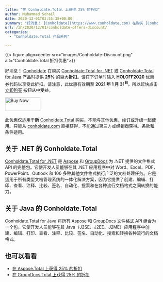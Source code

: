 ```yaml
---
title: "在 Conholdate.Total 上获得 25% 的折扣"
author: Muhammad Sohail
date: 2020-12-01T03:55:38+00:00
summary: "好消息！ [Conholdate](https://www.conholdate.com) 在购买 [Conholdate.Total for .NET](https://products.conholdate.com/total/net) 时提供 **25% 的折扣** 或 [Conholdate.Total for Java](https://products.conholdate.com/total/java) 产品。 下订单时请输入**HOLOFF2020** 优惠券代码以享受折扣。 请注意，此优惠有效期至 **2021 年 1 月 31 日**。 所以赶快点击 [立即购买](https://purchase.conholdate.com/buy) 按钮从优惠中受益。"
url: /zh/2020/12/01/conholdate-offers-discount/
categories:
  - "Conholdate.Total 产品系列"

---
```



{{< figure align=center src="images/Conholdate-Discount.png" alt="Conholdate.Total 折扣优惠">}}
 

好消息！ [Conholdate][1] 在购买 [Conholdate.Total for .NET][2] 或 [Conholdate.Total for Java][3] 产品时提供 **25%** 的巨大**折扣**。请在下订单时输入 **HOLOFF2020** 优惠券代码以享受此折扣。请注意，此优惠有效期至 **2021 年 1 月 31<sup>日</sup>**。所以赶快点击[立即购买][4] 按钮从中受益。

<p class="has-text-align-center">
<a href="https://purchase.conholdate.com/" style="margin-right:5px" target="_blank" rel="noopener noreferrer"><img alt="Buy Now" src="https://products.conholdate.com/Images/Newsletter/Dec2020/ActionButtonsDec2020.png" style="border-style: none;margin-bottom: 5px;width: 116px;height: 45px" title="立即购买" /></a>


此优惠仅适用于**新** [Conholdate.Total][5] 购买，不能与其他优惠、续订或升级一起使用。只能从 [conholdate.com][1] 直接获得，不能通过第三方或经销商获得。条款和条件适用。

## 关于 .NET 的 Conholdate.Total

[Conholdate.Total for .NET][2] 是 [Aspose][6] 和 [GroupDocs][7] 为 .NET 提供的文件格式 API 的完整包。它使开发人员能够在其 .NET 应用程序中对 Word、Excel、PDF、PowerPoint、Outlook 和 100 多种其他文件格式执行广泛的文档处理任务。它是适用于所有类型文档管理系统的一体化解决方案，因为它提供了创建、编辑、打印、查看、注释、比较、签名、自动化、搜索和在各种流行文档格式之间转换的能力。

## 关于 Java 的 Conholdate.Total

[Conholdate.Total for Java][3] 将所有 [Aspose][6] 和 [GroupDocs][7] 文件格式 API 组合为一个包。它使开发人员能够在其 Java（J2SE、J2EE、J2ME）应用程序中创建、编辑、打印、查看、注释、比较、签名、自动化、搜索和转换各种流行的文档格式。

## 也可以看看

  * [在 Aspose.Total 上获得 25% 的折扣][8]
  * [在 GroupDocs.Total 上获得 25% 的折扣][9]

 [1]: https://www.conholdate.com/
 [2]: https://products.conholdate.com/total/net
 [3]: https://products.conholdate.com/total/java
 [4]: https://purchase.conholdate.com/buy
 [5]: https://products.conholdate.com/total
 [6]: https://www.aspose.com/
 [7]: https://www.groupdocs.com/
 [8]: https://blog.aspose.com/2020/12/01/aspose-offers-discount/
 [9]: https://blog.groupdocs.com/2020/12/01/groupdocs-offers-discount/








